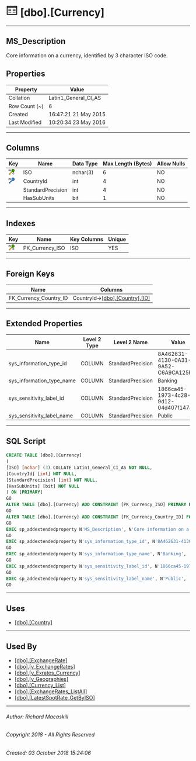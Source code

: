 #### 



# ![Tables](../../../Images/Table32.png) [dbo].[Currency]

---

## <a name="#description"></a>MS_Description

Core information on a currency, identified by 3 character ISO code.

## <a name="#properties"></a>Properties

| Property | Value |
|---|---|
| Collation | Latin1_General_CI_AS |
| Row Count (~) | 6 |
| Created | 16:47:21 21 May 2015 |
| Last Modified | 10:20:34 23 May 2016 |


---

## <a name="#columns"></a>Columns

| Key | Name | Data Type | Max Length (Bytes) | Allow Nulls |
|---|---|---|---|---|
| [![Cluster Primary Key PK_Currency_ISO: ISO](../../../Images/pkcluster.png)](#indexes) | ISO | nchar(3) | 6 | NO |
| [![Foreign Keys FK_Currency_Country_ID: [dbo].[Country].CountryId](../../../Images/fk.png)](#foreignkeys) | CountryId | int | 4 | NO |
|  | StandardPrecision | int | 4 | NO |
|  | HasSubUnits | bit | 1 | NO |


---

## <a name="#indexes"></a>Indexes

| Key | Name | Key Columns | Unique |
|---|---|---|---|
| [![Cluster Primary Key PK_Currency_ISO: ISO](../../../Images/pkcluster.png)](#indexes) | PK_Currency_ISO | ISO | YES |


---

## <a name="#foreignkeys"></a>Foreign Keys

| Name | Columns |
|---|---|
| FK_Currency_Country_ID | CountryId->[[dbo].[Country].[ID]](Country.md) |


---

## <a name="#extendedproperties"></a>Extended Properties

| Name | Level 2 Type | Level 2 Name | Value |
|---|---|---|---|
| sys_information_type_id | COLUMN | StandardPrecision | 8A462631-4130-0A31-9A52-C6A9CA125F92 |
| sys_information_type_name | COLUMN | StandardPrecision | Banking |
| sys_sensitivity_label_id | COLUMN | StandardPrecision | 1866ca45-1973-4c28-9d12-04d407f147ad |
| sys_sensitivity_label_name | COLUMN | StandardPrecision | Public |


---

## <a name="#sqlscript"></a>SQL Script

```sql
CREATE TABLE [dbo].[Currency]
(
[ISO] [nchar] (3) COLLATE Latin1_General_CI_AS NOT NULL,
[CountryId] [int] NOT NULL,
[StandardPrecision] [int] NOT NULL,
[HasSubUnits] [bit] NOT NULL
) ON [PRIMARY]
GO
ALTER TABLE [dbo].[Currency] ADD CONSTRAINT [PK_Currency_ISO] PRIMARY KEY CLUSTERED  ([ISO]) ON [PRIMARY]
GO
ALTER TABLE [dbo].[Currency] ADD CONSTRAINT [FK_Currency_Country_ID] FOREIGN KEY ([CountryId]) REFERENCES [dbo].[Country] ([ID])
GO
EXEC sp_addextendedproperty N'MS_Description', N'Core information on a currency, identified by 3 character ISO code.', 'SCHEMA', N'dbo', 'TABLE', N'Currency', NULL, NULL
GO
EXEC sp_addextendedproperty N'sys_information_type_id', N'8A462631-4130-0A31-9A52-C6A9CA125F92', 'SCHEMA', N'dbo', 'TABLE', N'Currency', 'COLUMN', N'StandardPrecision'
GO
EXEC sp_addextendedproperty N'sys_information_type_name', N'Banking', 'SCHEMA', N'dbo', 'TABLE', N'Currency', 'COLUMN', N'StandardPrecision'
GO
EXEC sp_addextendedproperty N'sys_sensitivity_label_id', N'1866ca45-1973-4c28-9d12-04d407f147ad', 'SCHEMA', N'dbo', 'TABLE', N'Currency', 'COLUMN', N'StandardPrecision'
GO
EXEC sp_addextendedproperty N'sys_sensitivity_label_name', N'Public', 'SCHEMA', N'dbo', 'TABLE', N'Currency', 'COLUMN', N'StandardPrecision'
GO

```


---

## <a name="#uses"></a>Uses

* [[dbo].[Country]](Country.md)


---

## <a name="#usedby"></a>Used By

* [[dbo].[ExchangeRate]](ExchangeRate.md)
* [[dbo].[v_ExchangeRates]](../Views/v_ExchangeRates.md)
* [[dbo].[v_Exrates_Currency]](../Views/v_Exrates_Currency.md)
* [[dbo].[v_Geographies]](../Views/v_Geographies.md)
* [[dbo].[Currency_List]](../Programmability/Stored_Procedures/Currency_List.md)
* [[dbo].[ExchangeRates_ListAll]](../Programmability/Stored_Procedures/ExchangeRates_ListAll.md)
* [[dbo].[LatestSpotRate_GetByISO]](../Programmability/Stored_Procedures/LatestSpotRate_GetByISO.md)


---

###### Author:  Richard Macaskill

###### Copyright 2018 - All Rights Reserved

###### Created: 03 October 2018 15:24:06


